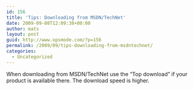 ```yaml
---
id: 156
title: 'Tips: Downloading from MSDN/TechNet'
date: 2009-09-08T12:09:38+00:00
author: mats
layout: post
guid: http://www.opsmode.com/?p=156
permalink: /2009/09/tips-downloading-from-msdntechnet/
categories:
  - Uncategorized
---
```

When downloading from MSDN/TechNet use the “Top download” if your product is available there. The download speed is higher.